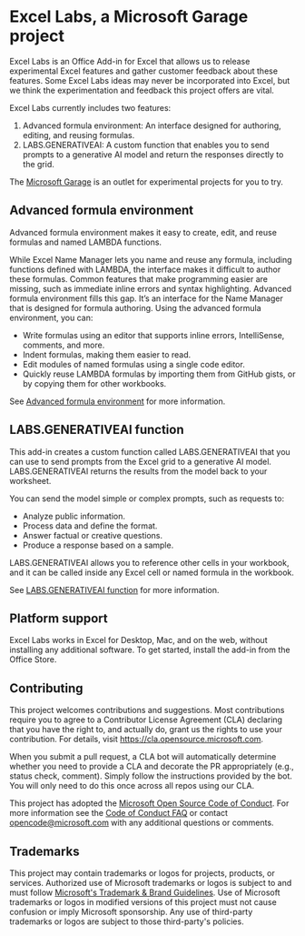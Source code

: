 # Excel Labs, a Microsoft Garage project

Excel Labs is an Office Add-in for Excel that allows us to release experimental Excel features and gather customer feedback about these features. Some Excel Labs ideas may never be incorporated into Excel, but we think the experimentation and feedback this project offers are vital.

Excel Labs currently includes two features:

1. Advanced formula environment: An interface designed for authoring, editing, and reusing formulas.
1. LABS.GENERATIVEAI: A custom function that enables you to send prompts to a generative AI model and return the responses directly to the grid.

The [Microsoft Garage](https://garage.microsoft.com) is an outlet for experimental projects for you to try.

## Advanced formula environment

Advanced formula environment makes it easy to create, edit, and reuse formulas and named LAMBDA functions.

While Excel Name Manager lets you name and reuse any formula, including functions defined with LAMBDA, the interface makes it difficult to author these formulas. Common features that make programming easier are missing, such as immediate inline errors and syntax highlighting. Advanced formula environment fills this gap. It’s an interface for the Name Manager that is designed for formula authoring. Using the advanced formula environment, you can:

- Write formulas using an editor that supports inline errors, IntelliSense, comments, and more.
- Indent formulas, making them easier to read.
- Edit modules of named formulas using a single code editor.
- Quickly reuse LAMBDA formulas by importing them from GitHub gists, or by copying them for other workbooks.

See [Advanced formula environment](/advanced-formula-environment/README.md) for more information.

## LABS.GENERATIVEAI function

This add-in creates a custom function called LABS.GENERATIVEAI that you can use to send prompts from the Excel grid to a generative AI model. LABS.GENERATIVEAI returns the results from the model back to your worksheet.

You can send the model simple or complex prompts, such as requests to:

- Analyze public information.
- Process data and define the format.
- Answer factual or creative questions.
- Produce a response based on a sample.

LABS.GENERATIVEAI allows you to reference other cells in your workbook, and it can be called inside any Excel cell or named formula in the workbook.

See [LABS.GENERATIVEAI function](/labs-generative-ai/README.md) for more information.

## Platform support

Excel Labs works in Excel for Desktop, Mac, and on the web, without installing any additional software. To get started, install the add-in from the Office Store.

## Contributing

This project welcomes contributions and suggestions.  Most contributions require you to agree to a Contributor License Agreement (CLA) declaring that you have the right to, and actually do, grant us the rights to use your contribution. For details, visit https://cla.opensource.microsoft.com.

When you submit a pull request, a CLA bot will automatically determine whether you need to provide a CLA and decorate the PR appropriately (e.g., status check, comment). Simply follow the instructions provided by the bot. You will only need to do this once across all repos using our CLA.

This project has adopted the [Microsoft Open Source Code of Conduct](https://opensource.microsoft.com/codeofconduct/). For more information see the [Code of Conduct FAQ](https://opensource.microsoft.com/codeofconduct/faq/) or contact [opencode@microsoft.com](mailto:opencode@microsoft.com) with any additional questions or comments.

## Trademarks

This project may contain trademarks or logos for projects, products, or services. Authorized use of Microsoft trademarks or logos is subject to and must follow [Microsoft's Trademark & Brand Guidelines](https://www.microsoft.com/legal/intellectualproperty/trademarks/usage/general). Use of Microsoft trademarks or logos in modified versions of this project must not cause confusion or imply Microsoft sponsorship. Any use of third-party trademarks or logos are subject to those third-party's policies.
